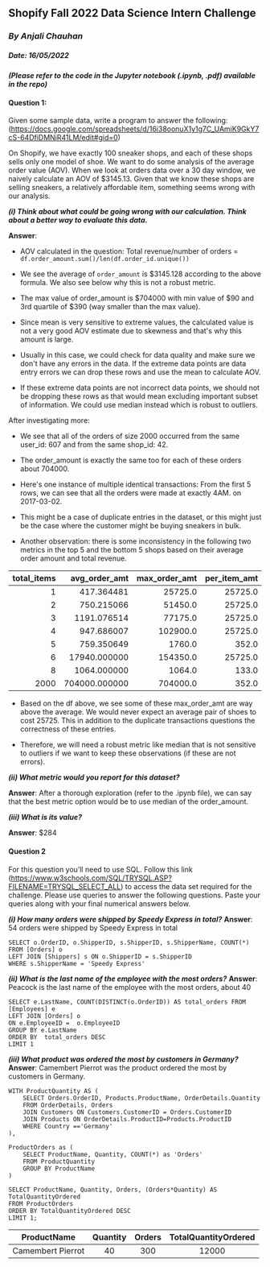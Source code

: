 ## **Shopify Fall 2022 Data Science Intern Challenge**
### *By Anjali Chauhan*
##### Date: 16/05/2022

#### *(Please refer to the code in the Jupyter notebook (.ipynb, .pdf) available in the repo)*

#### Question 1:
Given some sample data, write a program to answer the following: (https://docs.google.com/spreadsheets/d/16i38oonuX1y1g7C_UAmiK9GkY7cS-64DfiDMNiR41LM/edit#gid=0)

On Shopify, we have exactly 100 sneaker shops, and each of these shops sells only one model of shoe. We want to do some analysis of the average order value (AOV). When we look at orders data over a 30 day window, we naively calculate an AOV of $3145.13. Given that we know these shops are selling sneakers, a relatively affordable item, something seems wrong with our analysis.

***(i) Think about what could be going wrong with our calculation. Think about a better way to evaluate this data.***

**Answer**: 

- AOV calculated in the question: Total revenue/number of orders = `df.order_amount.sum()/len(df.order_id.unique())`

- We see the average of `order_amount` is $3145.128 according to the above formula. We also see below why this is not a robust metric.

-  The max value of order_amount is $704000 with min value of $90 and 3rd quartile of $390 (way smaller than the max value).

- Since mean is very sensitive to extreme values, the calculated value is not a very good AOV estimate due to skewness and that's why this amount is large.

- Usually in this case, we could check for data quality and make sure we don't have any errors in the data. If the extreme data points are data entry errors we can drop these rows and use the mean to calculate AOV.

- If these extreme data points are not incorrect data points, we should not be dropping these rows as that would mean excluding important subset of information. We could use median instead which is robust to outliers. 

After investigating more:

- We see that all of the orders of size 2000 occurred from the same user_id: 607 and from the same shop_id: 42.

- The order_amount is exactly the same too for  each of these orders about 704000.

- Here's one instance of multiple identical transactions: From the first 5 rows, we can see that all the orders were made at exactly 4AM. on 2017-03-02. 

- This might be a case of duplicate entries in the dataset, or this might just be the case where the customer might be buying sneakers in bulk.

- Another observation: there is some inconsistency in the following two metrics in the top 5 and the bottom 5 shops based on their average order amount and total revenue.

| total_items | avg_order_amt | max_order_amt | per_item_amt |
|---:|---:|---:|---:|
| 1 | 417.364481 | 25725.0 | 25725.0 |
| 2 | 750.215066 | 51450.0 | 25725.0 |
| 3 | 1191.076514 | 77175.0 | 25725.0 |
| 4 | 947.686007 | 102900.0 | 25725.0 |
| 5 | 759.350649 | 1760.0 | 352.0 |
| 6 | 17940.000000 | 154350.0 | 25725.0 |
| 8 | 1064.000000 | 1064.0 | 133.0 |
| 2000 | 704000.000000 | 704000.0 | 352.0 |

- Based on the df above, we see some of these max_order_amt are way above the average. We would never expect an average pair of shoes to cost 25725. This in addition to the duplicate transactions questions the correctness of these entries.

- Therefore, we will need a robust metric like median that is not sensitive to outliers if we want to keep these observations (if these are not errors).


***(ii) What metric would you report for this dataset?***

**Answer**: After a thorough exploration (refer to the .ipynb file), we can say that the best metric option would be to use median of the order_amount.

***(iii) What is its value?***

**Answer**:  $284

#### Question 2
For this question you’ll need to use SQL. Follow this link (https://www.w3schools.com/SQL/TRYSQL.ASP?FILENAME=TRYSQL_SELECT_ALL) to access the data set required for the challenge. Please use queries to answer the following questions. Paste your queries along with your final numerical answers below.

***(i) How many orders were shipped by Speedy Express in total?***
**Answer**: 54 orders were shipped by Speedy Express in total

```
SELECT o.OrderID, o.ShipperID, s.ShipperID, s.ShipperName, COUNT(*) FROM [Orders] o
LEFT JOIN [Shippers] s ON o.ShipperID = s.ShipperID
WHERE s.ShipperName = 'Speedy Express'
```

***(ii) What is the last name of the employee with the most orders?***
**Answer**: Peacock is the last name of the employee with the most orders, about 40

```
SELECT e.LastName, COUNT(DISTINCT(o.OrderID)) AS total_orders FROM  [Employees] e
LEFT JOIN [Orders] o
ON e.EmployeeID =  o.EmployeeID
GROUP BY e.LastName
ORDER BY  total_orders DESC
LIMIT 1
```

***(iii) What product was ordered the most by customers in Germany?***
**Answer**: Camembert Pierrot was the product ordered the most by customers in Germany.

```
WITH ProductQuantity AS (
    SELECT Orders.OrderID, Products.ProductName, OrderDetails.Quantity
    FROM OrderDetails, Orders
    JOIN Customers ON Customers.CustomerID = Orders.CustomerID
    JOIN Products ON OrderDetails.ProductID=Products.ProductID
    WHERE Country =='Germany' 
),

ProductOrders as (
    SELECT ProductName, Quantity, COUNT(*) as 'Orders'
    FROM ProductQuantity
    GROUP BY ProductName
)

SELECT ProductName, Quantity, Orders, (Orders*Quantity) AS TotalQuantityOrdered
FROM ProductOrders
ORDER BY TotalQuantityOrdered DESC
LIMIT 1;

```
|ProductName | Quantity |Orders | TotalQuantityOrdered|
|:---:|:---:|:---:|:--:|
|Camembert Pierrot|40|300|12000|
